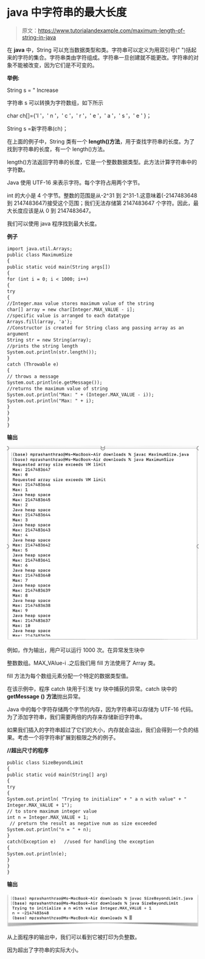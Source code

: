 # java 中字符串的最大长度

> 原文：<https://www.tutorialandexample.com/maximum-length-of-string-in-java>

在 **java** 中，String 可以充当数据类型和类。字符串可以定义为用双引号(" ")括起来的字符的集合。字符串类由字符组成。字符串一旦创建就不能更改。字符串的对象不能被改变，因为它们是不可变的。

**举例:**

String s = " Increase

字符串 s 可以转换为字符数组，如下所示

char ch[]={'I '，' n '，' c '，' r '，' e '，' a '，' s '，' e ' }；

String s =新字符串(ch)；

在上面的例子中，String 类有一个 **length()方法**，用于查找字符串的长度。为了找到字符串的长度，有一个 length()方法。

length()方法返回字符串的长度，它是一个整数数据类型。此方法计算字符串中的字符数。

Java 使用 UTF-16 来表示字符。每个字符占用两个字节。

int 的大小是 4 个字节。整数的范围是从-2^31 到 2^31-1.这意味着(-2147483648 到 2147483647)接受这个范围；我们无法存储第 2147483647 个字符。因此，最大长度应该是从 0 到 2147483647。

我们可以使用 java 程序找到最大长度。

**例子**

```
import java.util.Arrays;  
public class MaximumSize   
{  
public static void main(String args[])   
{  
for (int i = 0; i < 1000; i++)   
{  
try   
{  
//Integer.max value stores maximum value of the string 
char[] array = new char[Integer.MAX_VALUE - i];  
//specific value is arranged to each datatype  
Arrays.fill(array, 'a');  
//Constructor is created for String class ang passing array as an argument
String str = new String(array);  
//prints the string length  
System.out.println(str.length());  
}   
catch (Throwable e)   
{  
// throws a message  
System.out.println(e.getMessage());  
//returns the maximum value of string
System.out.println("Max: " + (Integer.MAX_VALUE - i));  
System.out.println("Max: " + i);  
}  
}  
}  
} 
```

**输出**

![Maximum Length Of String In Java](img/b2b59ec2e225f80280f9486b5878c136.png)

例如，作为输出，用户可以运行 1000 次。在异常发生块中

整数数组。MAX_VAlue-i .之后我们用 fill 方法使用了 Array 类。

fill 方法为每个数组元素分配一个特定的数据类型值。

在该示例中，程序 catch 块用于引发 try 块中捕获的异常。catch 块中的 **getMessage** **()** **方法**抛出异常。

Java 中的每个字符存储两个字节的内存，因为字符串可以存储为 UTF-16 代码。为了添加字符串，我们需要两倍的内存来存储新旧字符串。

如果我们插入的字符串超过了它们的大小，内存就会溢出，我们会得到一个负的结果。考虑一个将字符串扩展到极限之外的例子。

**//超出尺寸的程序**

```
public class SizeBeyondLimit  
{   
public static void main(String[] arg)   
{   
try   
{   
System.out.println( "Trying to initialize" + " a n with value" + " Integer.MAX_VALUE + 1");   
// to store maximum integer value  
int n = Integer.MAX_VALUE + 1;   
 // preturn the result as negative num as size exceeded 
System.out.println("n = " + n);   
}   
catch(Exception e)   //used for handling the exception
{   
System.out.println(e);   
}   
}   
} 
```

**输出**

![Maximum Length Of String In Java](img/8441eb66bff11c0c32b9407db5ee4df9.png)

从上面程序的输出中，我们可以看到它被打印为负整数。

因为超出了字符串的实际大小。